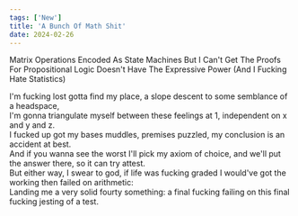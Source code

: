 ```yaml
---
tags: ['New']
title: 'A Bunch Of Math Shit'
date: 2024-02-26
---
```


Matrix Operations Encoded As State Machines But I Can't Get The Proofs For Propositional Logic Doesn't Have The Expressive Power (And I Fucking Hate Statistics)

I'm fucking lost gotta find my place, a slope descent to some semblance of a headspace,  
I'm gonna triangulate myself between these feelings at 1, independent on x and y and z.  
I fucked up got my bases muddles, premises puzzled, my conclusion is an accident at best.  
And if you wanna see the worst I'll pick my axiom of choice, and we'll put the answer there, so it can try attest.  
But either way, I swear to god, if life was fucking graded I would've got the working then failed on arithmetic:  
Landing me a very solid fourty something: a final fucking failing on this final fucking jesting of a test.
